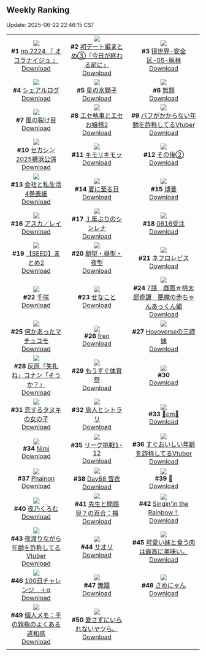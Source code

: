 ## Weekly Ranking
Update: 2025-06-22 22:46:15 CST

|      |      |      |
| :----: | :----: | :----: |
| ![](https://i.pixiv.re/c/240x480/img-master/img/2025/06/16/21/28/22/131638729_p0_master1200.jpg)<br>**#1** [no.2224 『 オコラナイジョ 』](https://www.pixiv.net/artworks/131638729)<br>[Download](https://i.pixiv.re/img-original/img/2025/06/16/21/28/22/131638729_p0.jpg) | ![](https://i.pixiv.re/c/240x480/img-master/img/2025/06/16/20/01/09/131635142_p0_master1200.jpg)<br>**#2** [初デート編まとめ③「今日が終わる前に」](https://www.pixiv.net/artworks/131635142)<br>[Download](https://i.pixiv.re/img-original/img/2025/06/16/20/01/09/131635142_p0.jpg) | ![](https://i.pixiv.re/c/240x480/img-master/img/2025/06/15/00/00/01/131564866_p0_master1200.jpg)<br>**#3** [镜世界-安全区-05-枫林](https://www.pixiv.net/artworks/131564866)<br>[Download](https://i.pixiv.re/img-original/img/2025/06/15/00/00/01/131564866_p0.jpg) |
| ![](https://i.pixiv.re/c/240x480/img-master/img/2025/06/16/15/41/04/131627482_p0_master1200.jpg)<br>**#4** [シェアルログ](https://www.pixiv.net/artworks/131627482)<br>[Download](https://i.pixiv.re/img-original/img/2025/06/16/15/41/04/131627482_p0.png) | ![](https://i.pixiv.re/c/240x480/img-master/img/2025/06/17/00/00/12/131645575_p0_master1200.jpg)<br>**#5** [星の氷獅子](https://www.pixiv.net/artworks/131645575)<br>[Download](https://i.pixiv.re/img-original/img/2025/06/17/00/00/12/131645575_p0.jpg) | ![](https://i.pixiv.re/c/240x480/img-master/img/2025/06/17/21/42/43/131674795_p0_master1200.jpg)<br>**#6** [無題](https://www.pixiv.net/artworks/131674795)<br>[Download](https://i.pixiv.re/img-original/img/2025/06/17/21/42/43/131674795_p0.jpg) |
| ![](https://i.pixiv.re/c/240x480/img-master/img/2025/06/15/00/00/14/131564974_p0_master1200.jpg)<br>**#7** [風の裂け目](https://www.pixiv.net/artworks/131564974)<br>[Download](https://i.pixiv.re/img-original/img/2025/06/15/00/00/14/131564974_p0.png) | ![](https://i.pixiv.re/c/240x480/img-master/img/2025/06/16/22/16/48/131640995_p0_master1200.jpg)<br>**#8** [エセ執事とエセお嬢様2](https://www.pixiv.net/artworks/131640995)<br>[Download](https://i.pixiv.re/img-original/img/2025/06/16/22/16/48/131640995_p0.png) | ![](https://i.pixiv.re/c/240x480/img-master/img/2025/06/16/21/05/05/131637817_p0_master1200.jpg)<br>**#9** [バフがかからない年齢を詐称してるVtuber](https://www.pixiv.net/artworks/131637817)<br>[Download](https://i.pixiv.re/img-original/img/2025/06/16/21/05/05/131637817_p0.png) |
| ![](https://i.pixiv.re/c/240x480/img-master/img/2025/06/17/16/23/50/131664420_p0_master1200.jpg)<br>**#10** [セカシン2025横浜公演](https://www.pixiv.net/artworks/131664420)<br>[Download](https://i.pixiv.re/img-original/img/2025/06/17/16/23/50/131664420_p0.jpg) | ![](https://i.pixiv.re/c/240x480/img-master/img/2025/06/17/11/42/46/131658875_p0_master1200.jpg)<br>**#11** [キモリキモッ](https://www.pixiv.net/artworks/131658875)<br>[Download](https://i.pixiv.re/img-original/img/2025/06/17/11/42/46/131658875_p0.jpg) | ![](https://i.pixiv.re/c/240x480/img-master/img/2025/06/15/19/49/56/131596617_p0_master1200.jpg)<br>**#12** [その後②](https://www.pixiv.net/artworks/131596617)<br>[Download](https://i.pixiv.re/img-original/img/2025/06/15/19/49/56/131596617_p0.jpg) |
| ![](https://i.pixiv.re/c/240x480/img-master/img/2025/06/15/15/05/31/131586877_p0_master1200.jpg)<br>**#13** [会社と私生活4巻表紙](https://www.pixiv.net/artworks/131586877)<br>[Download](https://i.pixiv.re/img-original/img/2025/06/15/15/05/31/131586877_p0.jpg) | ![](https://i.pixiv.re/c/240x480/img-master/img/2025/06/17/22/14/25/131676195_p0_master1200.jpg)<br>**#14** [夏に至る日](https://www.pixiv.net/artworks/131676195)<br>[Download](https://i.pixiv.re/img-original/img/2025/06/17/22/14/25/131676195_p0.png) | ![](https://i.pixiv.re/c/240x480/img-master/img/2025/06/16/00/02/41/131609374_p0_master1200.jpg)<br>**#15** [博普](https://www.pixiv.net/artworks/131609374)<br>[Download](https://i.pixiv.re/img-original/img/2025/06/16/00/02/41/131609374_p0.jpg) |
| ![](https://i.pixiv.re/c/240x480/img-master/img/2025/06/15/00/00/12/131564960_p0_master1200.jpg)<br>**#16** [アスカ／レイ](https://www.pixiv.net/artworks/131564960)<br>[Download](https://i.pixiv.re/img-original/img/2025/06/15/00/00/12/131564960_p0.png) | ![](https://i.pixiv.re/c/240x480/img-master/img/2025/06/16/22/11/51/131640745_p0_master1200.jpg)<br>**#17** [１年ぶりのシンレナ](https://www.pixiv.net/artworks/131640745)<br>[Download](https://i.pixiv.re/img-original/img/2025/06/16/22/11/51/131640745_p0.png) | ![](https://i.pixiv.re/c/240x480/img-master/img/2025/06/16/00/57/10/131611603_p0_master1200.jpg)<br>**#18** [0616受注](https://www.pixiv.net/artworks/131611603)<br>[Download](https://i.pixiv.re/img-original/img/2025/06/16/00/57/10/131611603_p0.png) |
| ![](https://i.pixiv.re/c/240x480/img-master/img/2025/06/15/21/53/00/131602521_p0_master1200.jpg)<br>**#19** [【SEED】まとめ2](https://www.pixiv.net/artworks/131602521)<br>[Download](https://i.pixiv.re/img-original/img/2025/06/15/21/53/00/131602521_p0.jpg) | ![](https://i.pixiv.re/c/240x480/img-master/img/2025/06/15/15/40/30/131587121_p0_master1200.jpg)<br>**#20** [朝型・昼型・夜型](https://www.pixiv.net/artworks/131587121)<br>[Download](https://i.pixiv.re/img-original/img/2025/06/15/15/40/30/131587121_p0.jpg) | ![](https://i.pixiv.re/c/240x480/img-master/img/2025/06/16/04/22/14/131616153_p0_master1200.jpg)<br>**#21** [ネフロレピス](https://www.pixiv.net/artworks/131616153)<br>[Download](https://i.pixiv.re/img-original/img/2025/06/16/04/22/14/131616153_p0.jpg) |
| ![](https://i.pixiv.re/c/240x480/img-master/img/2025/06/16/18/00/18/131630794_p0_master1200.jpg)<br>**#22** [千咲](https://www.pixiv.net/artworks/131630794)<br>[Download](https://i.pixiv.re/img-original/img/2025/06/16/18/00/18/131630794_p0.jpg) | ![](https://i.pixiv.re/c/240x480/img-master/img/2025/06/16/01/05/11/131611994_p0_master1200.jpg)<br>**#23** [せなこと](https://www.pixiv.net/artworks/131611994)<br>[Download](https://i.pixiv.re/img-original/img/2025/06/16/01/05/11/131611994_p0.png) | ![](https://i.pixiv.re/c/240x480/img-master/img/2025/06/17/00/11/18/131646400_p0_master1200.jpg)<br>**#24** [7話　戯画☆桃太郎奇譚　悪魔の赤ちゃんあっくん編](https://www.pixiv.net/artworks/131646400)<br>[Download](https://i.pixiv.re/img-original/img/2025/06/17/00/11/18/131646400_p0.jpg) |
| ![](https://i.pixiv.re/c/240x480/img-master/img/2025/06/16/20/03/25/131635250_p0_master1200.jpg)<br>**#25** [何かあったマチュコモ](https://www.pixiv.net/artworks/131635250)<br>[Download](https://i.pixiv.re/img-original/img/2025/06/16/20/03/25/131635250_p0.jpg) | ![](https://i.pixiv.re/c/240x480/img-master/img/2025/06/16/12/50/16/131624292_p0_master1200.jpg)<br>**#26** [fren](https://www.pixiv.net/artworks/131624292)<br>[Download](https://i.pixiv.re/img-original/img/2025/06/16/12/50/16/131624292_p0.jpg) | ![](https://i.pixiv.re/c/240x480/img-master/img/2025/06/16/00/00/13/131608941_p0_master1200.jpg)<br>**#27** [Hoyoverseの三姉妹](https://www.pixiv.net/artworks/131608941)<br>[Download](https://i.pixiv.re/img-original/img/2025/06/16/00/00/13/131608941_p0.png) |
| ![](https://i.pixiv.re/c/240x480/img-master/img/2025/06/16/17/17/36/131629647_p0_master1200.jpg)<br>**#28** [灰原「失礼ね」コナン「そうか？」](https://www.pixiv.net/artworks/131629647)<br>[Download](https://i.pixiv.re/img-original/img/2025/06/16/17/17/36/131629647_p0.jpg) | ![](https://i.pixiv.re/c/240x480/img-master/img/2025/06/16/01/15/10/131608999_p0_master1200.jpg)<br>**#29** [もうすぐ体育祭](https://www.pixiv.net/artworks/131608999)<br>[Download](https://i.pixiv.re/img-original/img/2025/06/16/01/15/10/131608999_p0.jpg) | ![](https://s.pximg.net/common/images/limit_unviewable_s.png)<br>**#30** [](https://www.pixiv.net/artworks/131643623)<br>[Download](https://s.pximg.net/common/images/limit_unviewable_s.png) |
| ![](https://i.pixiv.re/c/240x480/img-master/img/2025/06/16/09/46/15/131609210_p0_master1200.jpg)<br>**#31** [恋するタヌキの女の子](https://www.pixiv.net/artworks/131609210)<br>[Download](https://i.pixiv.re/img-original/img/2025/06/16/09/46/15/131609210_p0.jpg) | ![](https://i.pixiv.re/c/240x480/img-master/img/2025/06/16/01/28/28/131612722_p0_master1200.jpg)<br>**#32** [旅人とシトラリ](https://www.pixiv.net/artworks/131612722)<br>[Download](https://i.pixiv.re/img-original/img/2025/06/16/01/28/28/131612722_p0.jpg) | ![](https://i.pixiv.re/c/240x480/img-master/img/2025/06/16/21/23/23/131638537_p0_master1200.jpg)<br>**#33** [🤍cm🤍](https://www.pixiv.net/artworks/131638537)<br>[Download](https://i.pixiv.re/img-original/img/2025/06/16/21/23/23/131638537_p0.png) |
| ![](https://i.pixiv.re/c/240x480/img-master/img/2025/06/16/00/00/13/131608936_p0_master1200.jpg)<br>**#34** [Nimi](https://www.pixiv.net/artworks/131608936)<br>[Download](https://i.pixiv.re/img-original/img/2025/06/16/00/00/13/131608936_p0.jpg) | ![](https://i.pixiv.re/c/240x480/img-master/img/2025/06/16/21/05/45/131637845_p0_master1200.jpg)<br>**#35** [リーグ挑戦1-12](https://www.pixiv.net/artworks/131637845)<br>[Download](https://i.pixiv.re/img-original/img/2025/06/16/21/05/45/131637845_p0.png) | ![](https://i.pixiv.re/c/240x480/img-master/img/2025/06/15/21/40/22/131601946_p0_master1200.jpg)<br>**#36** [すぐおいしい年齢を詐称してるVtuber](https://www.pixiv.net/artworks/131601946)<br>[Download](https://i.pixiv.re/img-original/img/2025/06/15/21/40/22/131601946_p0.jpg) |
| ![](https://i.pixiv.re/c/240x480/img-master/img/2025/06/16/14/52/10/131626565_p0_master1200.jpg)<br>**#37** [Phainon](https://www.pixiv.net/artworks/131626565)<br>[Download](https://i.pixiv.re/img-original/img/2025/06/16/14/52/10/131626565_p0.png) | ![](https://i.pixiv.re/c/240x480/img-master/img/2025/06/16/00/00/08/131608885_p0_master1200.jpg)<br>**#38** [Day68 雪衣](https://www.pixiv.net/artworks/131608885)<br>[Download](https://i.pixiv.re/img-original/img/2025/06/16/00/00/08/131608885_p0.jpg) | ![](https://i.pixiv.re/c/240x480/img-master/img/2025/06/16/12/15/34/131623628_p0_master1200.jpg)<br>**#39** [💨](https://www.pixiv.net/artworks/131623628)<br>[Download](https://i.pixiv.re/img-original/img/2025/06/16/12/15/34/131623628_p0.png) |
| ![](https://i.pixiv.re/c/240x480/img-master/img/2025/06/16/17/17/26/131629648_p0_master1200.jpg)<br>**#40** [夜乃くろむ](https://www.pixiv.net/artworks/131629648)<br>[Download](https://i.pixiv.re/img-original/img/2025/06/16/17/17/26/131629648_p0.png) | ![](https://i.pixiv.re/c/240x480/img-master/img/2025/06/15/13/44/24/131584648_p0_master1200.jpg)<br>**#41** [先生と問題児？の百合：福](https://www.pixiv.net/artworks/131584648)<br>[Download](https://i.pixiv.re/img-original/img/2025/06/15/13/44/24/131584648_p0.jpg) | ![](https://i.pixiv.re/c/240x480/img-master/img/2025/06/16/23/15/04/131643581_p0_master1200.jpg)<br>**#42** [Singin'in the Rainbow！](https://www.pixiv.net/artworks/131643581)<br>[Download](https://i.pixiv.re/img-original/img/2025/06/16/23/15/04/131643581_p0.jpg) |
| ![](https://i.pixiv.re/c/240x480/img-master/img/2025/06/17/21/06/55/131673346_p0_master1200.jpg)<br>**#43** [夜渡りながら年齢を詐称してるVtuber](https://www.pixiv.net/artworks/131673346)<br>[Download](https://i.pixiv.re/img-original/img/2025/06/17/21/06/55/131673346_p0.jpg) | ![](https://i.pixiv.re/c/240x480/img-master/img/2025/06/15/00/30/04/131566802_p0_master1200.jpg)<br>**#44** [サオリ](https://www.pixiv.net/artworks/131566802)<br>[Download](https://i.pixiv.re/img-original/img/2025/06/15/00/30/04/131566802_p0.jpg) | ![](https://i.pixiv.re/c/240x480/img-master/img/2025/06/16/21/13/52/131633170_p0_master1200.jpg)<br>**#45** [可愛い妹と食う肉は最高に美味い。](https://www.pixiv.net/artworks/131633170)<br>[Download](https://i.pixiv.re/img-original/img/2025/06/16/21/13/52/131633170_p0.jpg) |
| ![](https://i.pixiv.re/c/240x480/img-master/img/2025/06/17/21/36/04/131674537_p0_master1200.jpg)<br>**#46** [100日チャレンジ　＋α](https://www.pixiv.net/artworks/131674537)<br>[Download](https://i.pixiv.re/img-original/img/2025/06/17/21/36/04/131674537_p0.jpg) | ![](https://i.pixiv.re/c/240x480/img-master/img/2025/06/17/23/52/37/131680239_p0_master1200.jpg)<br>**#47** [無題](https://www.pixiv.net/artworks/131680239)<br>[Download](https://i.pixiv.re/img-original/img/2025/06/17/23/52/37/131680239_p0.png) | ![](https://i.pixiv.re/c/240x480/img-master/img/2025/06/15/13/45/24/131584681_p0_master1200.jpg)<br>**#48** [さめにゃん](https://www.pixiv.net/artworks/131584681)<br>[Download](https://i.pixiv.re/img-original/img/2025/06/15/13/45/24/131584681_p0.png) |
| ![](https://i.pixiv.re/c/240x480/img-master/img/2025/06/17/06/00/08/131653488_p0_master1200.jpg)<br>**#49** [個人メモ：手の親指のよくある違和感](https://www.pixiv.net/artworks/131653488)<br>[Download](https://i.pixiv.re/img-original/img/2025/06/17/06/00/08/131653488_p0.jpg) | ![](https://i.pixiv.re/c/240x480/img-master/img/2025/06/15/23/44/40/131608081_p0_master1200.jpg)<br>**#50** [愛さずにいられないヤツら。](https://www.pixiv.net/artworks/131608081)<br>[Download](https://i.pixiv.re/img-original/img/2025/06/15/23/44/40/131608081_p0.jpg) |
|      |
